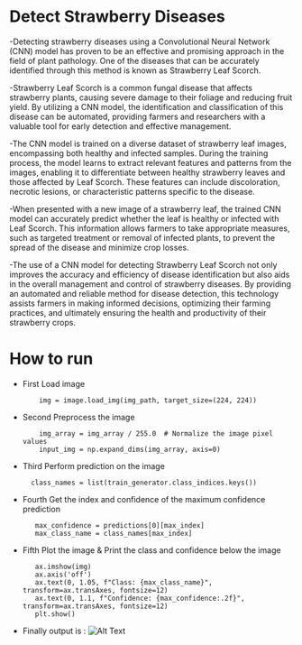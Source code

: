 # Detect Strawberry Diseases
-Detecting strawberry diseases using a Convolutional Neural Network (CNN) model has proven to be an effective and promising approach in the field of plant 
 pathology. One of the diseases that can be accurately identified through this method is known as Strawberry Leaf Scorch. 

-Strawberry Leaf Scorch is a common fungal disease that affects strawberry plants, causing severe damage to their foliage and reducing fruit yield. By 
 utilizing a CNN model, the identification and classification of this disease can be automated, providing farmers and researchers with a valuable tool for 
 early detection and effective management.

-The CNN model is trained on a diverse dataset of strawberry leaf images, encompassing both healthy and infected samples. During the training process, the 
 model learns to extract relevant features and patterns from the images, enabling it to differentiate between healthy strawberry leaves and those affected by 
 Leaf Scorch. These features can include discoloration, necrotic lesions, or characteristic patterns specific to the disease.
 
-When presented with a new image of a strawberry leaf, the trained CNN model can accurately predict whether the leaf is healthy or infected with Leaf Scorch. 
 This information allows farmers to take appropriate measures, such as targeted treatment or removal of infected plants, to prevent the spread of the disease 
 and minimize crop losses.

-The use of a CNN model for detecting Strawberry Leaf Scorch not only improves the accuracy and efficiency of disease identification but also aids in the 
 overall management and control of strawberry diseases. By providing an automated and reliable method for disease detection, this technology assists farmers 
 in making informed decisions, optimizing their farming practices, and ultimately ensuring the health and productivity of their strawberry crops.
 
# How to run 
 - First Load image
   ``` img_path = "PathImage"
       img = image.load_img(img_path, target_size=(224, 224))
    ```
 - Second Preprocess the image
   ``` img_array = image.img_to_array(img)
       img_array = img_array / 255.0  # Normalize the image pixel values
       input_img = np.expand_dims(img_array, axis=0)
   ```
 - Third Perform prediction on the image
   ```predictions = model.predict(input_img)
     class_names = list(train_generator.class_indices.keys())
   ```
 - Fourth  Get the index and confidence of the maximum confidence prediction
   ```max_index = np.argmax(predictions[0])
      max_confidence = predictions[0][max_index]
      max_class_name = class_names[max_index]
   ```
 - Fifth Plot the image & Print the class and confidence below the image
   ```fig, ax = plt.subplots()
      ax.imshow(img)
      ax.axis('off')
      ax.text(0, 1.05, f"Class: {max_class_name}", transform=ax.transAxes, fontsize=12)
      ax.text(0, 1.1, f"Confidence: {max_confidence:.2f}", transform=ax.transAxes, fontsize=12)
      plt.show()
    ```
 - Finally output is :
   ![Alt Text](Images/output.png)
